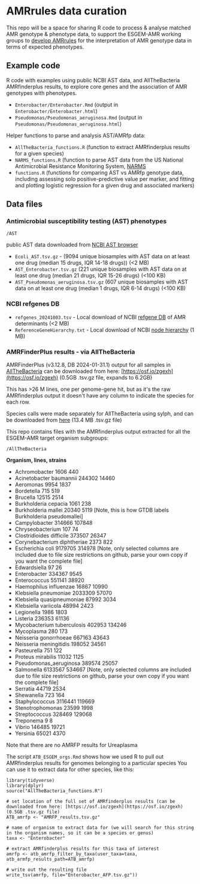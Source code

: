 # AMRrules data curation

This repo will be a space for sharing R code to process & analyse matched AMR genotype & phenotype data, to support the ESGEM-AMR working groups to [develop AMRrules](https://github.com/interpretAMR/AMRrulesCuration) for the interpretation of AMR genotype data in terms of expected phenotypes.

## Example code

R code with examples using public NCBI AST data, and AllTheBacteria AMRfinderplus results, to explore core genes and the association of AMR genotypes with phenotypes.

* `Enterobacter/Enterobacter.Rmd` (output in `Enterobacter/Enterobacter.html`)
* `Pseudomonas/Pseudomonas_aeruginosa.Rmd` (output in `Pseudomonas/Pseudomonas_aeruginosa.html`)

Helper functions to parse and analysis AST/AMRfp data:
* `AllTheBacteria_functions.R` (function to extract AMRfinderplus results for a given species)
* `NARMS_functions.R` (function to parse AST data from the US National Antimicrobial Resistance Monitoring System, [NARMS](https://www.fda.gov/animal-veterinary/national-antimicrobial-resistance-monitoring-system/narms-now-integrated-data)
* `functions.R` (functions for comparing AST vs AMRfp genotype data, including assessing solo positive-predictive value per marker, and fitting and plotting logistic regression for a given drug and associated markers)

## Data files

### Antimicrobial susceptibility testing (AST) phenotypes

`/AST`

public AST data downloaded from [NCBI AST browser](https://www.ncbi.nlm.nih.gov/pathogens/ast#scientific_name:Escherichia%20coli)

* `Ecoli_AST.tsv.gz` -  (9094 unique biosamples with AST data on at least one drug (median 15 drugs, IQR 14-18 drugs)) (<2 MB)
* `AST_Enterobacter.tsv.gz` (221 unique biosamples with AST data on at least one drug (median 21 drugs, IQR 15-26 drugs) (<100 KB)
* `AST_Pseudomonas_aeruginosa.tsv.gz` (607 unique biosamples with AST data on at least one drug (median 1 drugs, IQR 6-14 drugs) (<100 KB)

### NCBI refgenes DB
* `refgenes_20241003.tsv` - Local download of NCBI [refgene DB](https://www.ncbi.nlm.nih.gov/pathogens/refgene/) of AMR determinants (<2 MB)
* `ReferenceGeneHierarchy.txt` - Local download of NCBI [node hierarchy](https://ftp.ncbi.nlm.nih.gov/pathogen/Antimicrobial_resistance/AMRFinderPlus/database/latest/ReferenceGeneHierarchy.txt) (1 MB)

### AMRFinderPlus results - via AllTheBacteria
AMRFinderPlus (v3.12.8, DB 2024-01-31.1) output for all samples in [AllTheBacteria](https://github.com/AllTheBacteria/AllTheBacteria/tree/main/reproducibility/All-samples/AMR/AMRFinderPlus) can be downloaded from here: [https://osf.io/zgexh](https://osf.io/zgexh) (0.5GB .tsv.gz file, expands to 6.2GB)

This has >26 M lines, one per genome-gene hit, but as it's the raw AMRfinderplus output it doesn't have any column to indicate the species for each row.

Species calls were made separately for AllTheBacteria using sylph, and can be downloaded from [here](https://ftp.ebi.ac.uk/pub/databases/AllTheBacteria/Releases/0.2/metadata/species_calls.tsv.gz) (13.4 MB .tsv.gz file)

This repo contains files with the AMRfinderplus output extracted for all the ESGEM-AMR target organism subgroups:

`/AllTheBacteria`

**Organism, lines, strains**
* Achromobacter 1606 440
* Acinetobacter baumannii 244302 14460
* Aeromonas 9954 1837
* Bordetella 715 519
* Brucella 12515 2514
* Burkholderia cepacia 1061 238
* Burkholderia mallei 20340 5119  [Note, this is how GTDB labels Burkholderia pseudomallei]
* Campylobacter 314666 107848
* Chryseobacterium 107 74
* Clostridioides difficile 373507 26347
* Corynebacterium diphtheriae 2373 822
* Escherichia coli 9179705 314978 [Note, only selected columns are included due to file size restrictions on github, parse your own copy if you want the complete file]
* Edwardsiella 97 26
* Enterobacter 334367 9545
* Enterococcus 551141 38920
* Haemophilus influenzae 16867 10990
* Klebsiella pneumoniae 2033309 57070
* Klebsiella quasipneumoniae 87992 3034
* Klebsiella variicola 48994 2423
* Legionella 1986 1803
* Listeria 236353 61136
* Mycobacterium tuberculosis 402953 134246
* Mycoplasma 280 173
* Neisseria gonorrhoeae 667163 43643
* Neisseria meningitidis 198052 34561
* Pasteurella 751 122
* Proteus mirabilis 11032 1125
* Pseudomonas_aeruginosa 389574 25057
* Salmonella 6133567 534667 [Note, only selected columns are included due to file size restrictions on github, parse your own copy if you want the complete file]
* Serratia 44719 2534
* Shewanella 723 164
* Staphylococcus 3116441 119669
* Stenotrophomonas 23599 1998
* Streptococcus 328469 129068
* Treponema 9 8
* Vibrio 146485 19721
* Yersinia 65021 4370

Note that there are no AMRFP results for Ureaplasma
  
The script `ATB_ESGEM_orgs.Rmd` shows how we used R to pull out AMRfinderplus results for genomes belonging to a particular species
You can use it to extract data for other species, like this:

```
library(tidyverse)
library(dplyr)
source("AllTheBacteria_functions.R")

# set location of the full set of AMRfinderplus results (can be downloaded from here: [https://osf.io/zgexh](https://osf.io/zgexh) (0.5GB .tsv.gz file)
ATB_amrfp <- "AMRFP_results.tsv.gz" 

# name of organism to extract data for (we will search for this string in the organism names, so it can be a species or genus)
taxa <- "Enterobacter"

# extract AMRfinderplus results for this taxa of interest
amrfp <- atb_amrfp_filter_by_taxa(user_taxa=taxa, atb_armfp_results_path=ATB_amrfp)

# write out the resulting file
write_tsv(amrfp, file="Enterobacter_AFP.tsv.gz"))
```
